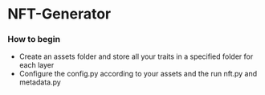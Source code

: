 # NFT-Generator

### How to begin
- Create an assets folder and store all your traits in a specified folder for each layer
- Configure the config.py according to your assets and the run nft.py and metadata.py
